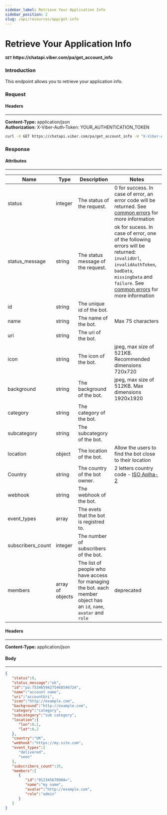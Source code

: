```yaml
---
sidebar_label: Retrieve Your Application Info
sidebar_position: 2
slug: /api/resources/app/get-info
---
```


# Retrieve Your Application Info
**`GET` https://<area/>chatapi.viber.com/pa/get_account_info**

### Introduction
This endpoint allows you to retrieve your application info.


### Request
#### Headers
---
**Content-Type:** application/json<br/>
**Authorization:** X-Viber-Auth-Token: YOUR_AUTHENTICATION_TOKEN

```bash title="Example"
curl -X GET https://chatapi.viber.com/pa/get_account_info -H "X-Viber-Auth-Token: YOUR_AUTHENTICATION_TOKEN"
```

### Response
#### Attributes
---
| Name | Type | Description | Notes |
| --- | --- | --- | --- |
| status | integer | The status of the request. | 0 for success. In case of error, an error code will be returned. See [common errors](../../errors) for more information |
| status_message | string | The status message of the request. | ok for sucess. In case of error, one of the following errors will be returned:  `invalidUrl`, `invalidAuthToken`, `badData`, `missingData` and `failure`. See [common errors](../../errors) for more information |
| id | string | The unique id of the bot. | |
| name | string | The name of the bot. | Max 75 characters |
| uri | string | The uri of the bot. | |
| icon | string | The icon of the bot. | jpeg, max size of 521KB. Recommended dimensions 720x720 |
| background | string | The background of the bot. | jpeg, max size of 512KB. Max dimensions 1920x1920 |
| category | string | The category of the bot. | |
| subcategory | string | The subcategory of the bot. | |
| location | object | The location of the bot. | Allow the users to find the bot close to their location|
| Country | string | The country of the bot owner. | 2 letters country code - [ISO Aplha-2](https://www.iban.com/country-codes) |
| webhook | string | The webhook of the bot. | |
| event_types | array | The evets that the bot is registred to. | |
| subscribers_count | integer | The number of subscribers of the bot. | |
| members | array of objects | The list of people who have access for managing the bot. each member object has an `id`, `name`, `avatar` and `role` | deprecated |
#### Headers
---
**Content-Type:** application/json
#### Body
---
```json
{
   "status":0,
   "status_message":"ok",
   "id":"pa:75346594275468546724",
   "name":"account name",
   "uri":"accountUri",
   "icon":"http://example.com",
   "background":"http://example.com",
   "category":"category",
   "subcategory":"sub category",
   "location":{
      "lon":0.1,
      "lat":0.2
   },
   "country":"UK",
   "webhook":"https://my.site.com",
   "event_types":[
      "delivered",
      "seen"
   ],
   "subscribers_count":35,
   "members":[
      {
         "id":"01234567890A=",
         "name":"my name",
         "avatar":"http://example.com",
         "role":"admin"
      }
   ]
}
```